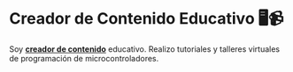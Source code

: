 # Creador de Contenido Educativo 🖥️📹

Soy <strong>[creador de contenido](https://youtube.com/wels_theory)</strong> educativo. Realizo tutoriales y talleres virtuales de programación de microcontroladores.
